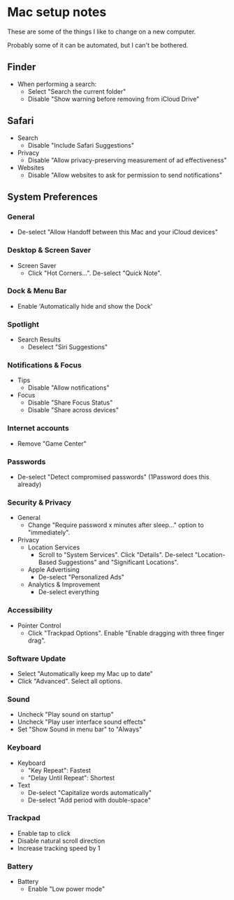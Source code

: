 # Mac setup notes

These are some of the things I like to change on a new computer.

Probably some of it can be automated, but I can't be bothered.

## Finder

- When performing a search:
  - Select "Search the current folder"
  - Disable "Show warning before removing from iCloud Drive"

## Safari

- Search
  - Disable "Include Safari Suggestions"
- Privacy
  - Disable "Allow privacy-preserving measurement of ad effectiveness"
- Websites
  - Disable "Allow websites to ask for permission to send notifications"

## System Preferences

### General

- De-select "Allow Handoff between this Mac and your iCloud devices"

### Desktop & Screen Saver

- Screen Saver
  - Click "Hot Corners...". De-select "Quick Note".

### Dock & Menu Bar

- Enable 'Automatically hide and show the Dock'

### Spotlight

- Search Results
  - Deselect "Siri Suggestions"

### Notifications & Focus

- Tips
  - Disable "Allow notifications"
- Focus
  - Disable "Share Focus Status"
  - Disable "Share across devices"

### Internet accounts

- Remove "Game Center"

### Passwords

- De-select "Detect compromised passwords" (1Password does this already)

### Security & Privacy

- General
  - Change "Require password x minutes after sleep..." option to "immediately".
- Privacy
  - Location Services
    - Scroll to "System Services". Click "Details". De-select "Location-Based Suggestions" and "Significant Locations".
  - Apple Advertising
    - De-select "Personalized Ads"
  - Analytics & Improvement
    - De-select everything

### Accessibility

- Pointer Control
  - Click "Trackpad Options". Enable "Enable dragging with three finger drag".

### Software Update

- Select "Automatically keep my Mac up to date"
- Click "Advanced". Select all options.

### Sound

- Uncheck "Play sound on startup"
- Uncheck "Play user interface sound effects"
- Set "Show Sound in menu bar" to "Always"

### Keyboard

- Keyboard
  - "Key Repeat": Fastest
  - "Delay Until Repeat": Shortest
- Text
  - De-select "Capitalize words automatically"
  - De-select "Add period with double-space"

### Trackpad

- Enable tap to click
- Disable natural scroll direction
- Increase tracking speed by 1

### Battery

- Battery
  - Enable "Low power mode"
